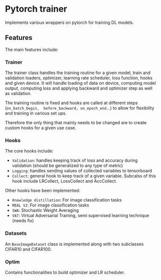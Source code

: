 # Pytorch trainer

Implements various wrappers on pytorch for training DL models.

## Features

The main features include:

### Trainer

The trainer class handles the training routine for a given model, train and validation loaders, optimizer, learning rate scheduler, loss function, hooks and given device. It will handle loading of data on device, computing model output, computing loss and applying backward and optimizer step as well as validation.

The training routine is fixed and hooks are called at different steps (`on_batch_begin,  before_backward, on_epoch_end`...) to allow for flexibility and training in various set ups.

Therefore the only thing that mainly needs to be changed are to create custom hooks for a given use case. 

### Hooks

The core hooks include:
- `Validation`: handles keeping track of loss and accuracy during validation (should be generalized to any type of metric)
- `Logging`: handles sending values of collected variables to tensorboard
- `Collect`: general hook to keep track of a given variable. Subcalss of this hook include LRCollect, LossCollect and AccCollect.

Other hooks have been implemented:
- `Knowledge distillation`: For image classification tasks
- `MEAL V2`: For image classification tasks
- `SWA`: Stochastic Weight Averaging
- `VAT`: Virtual Adversarial Training, semi supervised learning technique (needs fix)

### Datasets

An `BaseImageDataset` class is implemented along with two subclasses CIFAR10 and CIFAR100.


### Optim

Contains functionalities to build optimizer and LR scheduler.

